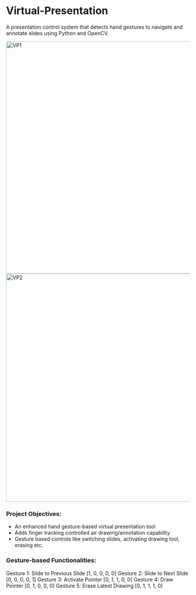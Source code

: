 # Virtual-Presentation

A presentation control system that detects hand gestures to navigate and annotate slides using Python and OpenCV.

<img width="635" alt="VP1" src="https://user-images.githubusercontent.com/67221447/228813261-b48c7ca3-2bb8-481b-802d-f3e8b680c211.png">
<img width="624" alt="VP2" src="https://user-images.githubusercontent.com/67221447/228813279-a0bb203e-ad42-4b6e-b396-5fc854e31343.png">

### Project Objectives:
- An enhanced hand gesture-based virtual presentation tool 
- Adds finger tracking controlled air drawing/annotation capability
- Gesture based controls like switching slides, activating drawing tool, erasing etc.

### Gesture-based Functionalities:
Gesture 1: Slide to Previous Slide [1, 0, 0, 0, 0]
Gesture 2: Slide to Next Slide [0, 0, 0, 0, 1]
Gesture 3: Activate Pointer [0, 1, 1, 0, 0]
Gesture 4: Draw Pointer [0, 1, 0, 0, 0]
Gesture 5: Erase Latest Drawing [0, 1, 1, 1, 0]

